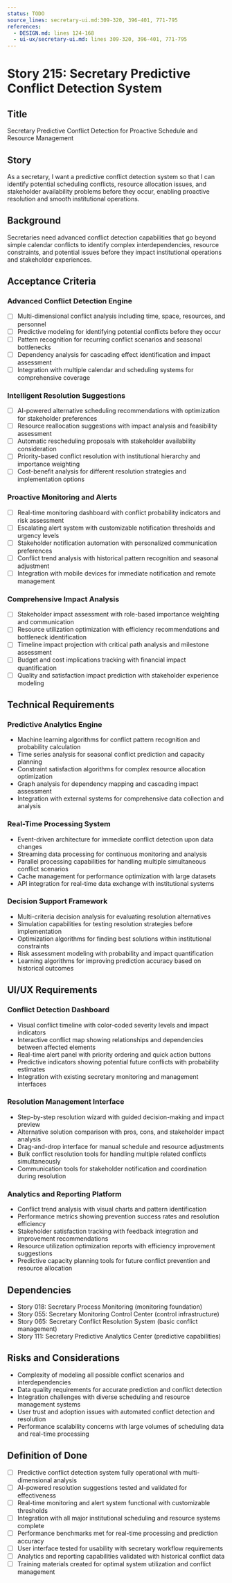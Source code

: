 ```yaml
---
status: TODO
source_lines: secretary-ui.md:309-320, 396-401, 771-795
references:
  - DESIGN.md: lines 124-168
  - ui-ux/secretary-ui.md: lines 309-320, 396-401, 771-795
---
```


# Story 215: Secretary Predictive Conflict Detection System

## Title
Secretary Predictive Conflict Detection for Proactive Schedule and Resource Management

## Story
As a secretary, I want a predictive conflict detection system so that I can identify potential scheduling conflicts, resource allocation issues, and stakeholder availability problems before they occur, enabling proactive resolution and smooth institutional operations.

## Background
Secretaries need advanced conflict detection capabilities that go beyond simple calendar conflicts to identify complex interdependencies, resource constraints, and potential issues before they impact institutional operations and stakeholder experiences.

## Acceptance Criteria

### Advanced Conflict Detection Engine
- [ ] Multi-dimensional conflict analysis including time, space, resources, and personnel
- [ ] Predictive modeling for identifying potential conflicts before they occur
- [ ] Pattern recognition for recurring conflict scenarios and seasonal bottlenecks
- [ ] Dependency analysis for cascading effect identification and impact assessment
- [ ] Integration with multiple calendar and scheduling systems for comprehensive coverage

### Intelligent Resolution Suggestions
- [ ] AI-powered alternative scheduling recommendations with optimization for stakeholder preferences
- [ ] Resource reallocation suggestions with impact analysis and feasibility assessment
- [ ] Automatic rescheduling proposals with stakeholder availability consideration
- [ ] Priority-based conflict resolution with institutional hierarchy and importance weighting
- [ ] Cost-benefit analysis for different resolution strategies and implementation options

### Proactive Monitoring and Alerts
- [ ] Real-time monitoring dashboard with conflict probability indicators and risk assessment
- [ ] Escalating alert system with customizable notification thresholds and urgency levels
- [ ] Stakeholder notification automation with personalized communication preferences
- [ ] Conflict trend analysis with historical pattern recognition and seasonal adjustment
- [ ] Integration with mobile devices for immediate notification and remote management

### Comprehensive Impact Analysis
- [ ] Stakeholder impact assessment with role-based importance weighting and communication
- [ ] Resource utilization optimization with efficiency recommendations and bottleneck identification
- [ ] Timeline impact projection with critical path analysis and milestone assessment
- [ ] Budget and cost implications tracking with financial impact quantification
- [ ] Quality and satisfaction impact prediction with stakeholder experience modeling

## Technical Requirements

### Predictive Analytics Engine
- Machine learning algorithms for conflict pattern recognition and probability calculation
- Time series analysis for seasonal conflict prediction and capacity planning
- Constraint satisfaction algorithms for complex resource allocation optimization
- Graph analysis for dependency mapping and cascading impact assessment
- Integration with external systems for comprehensive data collection and analysis

### Real-Time Processing System
- Event-driven architecture for immediate conflict detection upon data changes
- Streaming data processing for continuous monitoring and analysis
- Parallel processing capabilities for handling multiple simultaneous conflict scenarios
- Cache management for performance optimization with large datasets
- API integration for real-time data exchange with institutional systems

### Decision Support Framework
- Multi-criteria decision analysis for evaluating resolution alternatives
- Simulation capabilities for testing resolution strategies before implementation
- Optimization algorithms for finding best solutions within institutional constraints
- Risk assessment modeling with probability and impact quantification
- Learning algorithms for improving prediction accuracy based on historical outcomes

## UI/UX Requirements

### Conflict Detection Dashboard
- Visual conflict timeline with color-coded severity levels and impact indicators
- Interactive conflict map showing relationships and dependencies between affected elements
- Real-time alert panel with priority ordering and quick action buttons
- Predictive indicators showing potential future conflicts with probability estimates
- Integration with existing secretary monitoring and management interfaces

### Resolution Management Interface
- Step-by-step resolution wizard with guided decision-making and impact preview
- Alternative solution comparison with pros, cons, and stakeholder impact analysis
- Drag-and-drop interface for manual schedule and resource adjustments
- Bulk conflict resolution tools for handling multiple related conflicts simultaneously
- Communication tools for stakeholder notification and coordination during resolution

### Analytics and Reporting Platform
- Conflict trend analysis with visual charts and pattern identification
- Performance metrics showing prevention success rates and resolution efficiency
- Stakeholder satisfaction tracking with feedback integration and improvement recommendations
- Resource utilization optimization reports with efficiency improvement suggestions
- Predictive capacity planning tools for future conflict prevention and resource allocation

## Dependencies
- Story 018: Secretary Process Monitoring (monitoring foundation)
- Story 055: Secretary Monitoring Control Center (control infrastructure)
- Story 065: Secretary Conflict Resolution System (basic conflict management)
- Story 111: Secretary Predictive Analytics Center (predictive capabilities)

## Risks and Considerations
- Complexity of modeling all possible conflict scenarios and interdependencies
- Data quality requirements for accurate prediction and conflict detection
- Integration challenges with diverse scheduling and resource management systems
- User trust and adoption issues with automated conflict detection and resolution
- Performance scalability concerns with large volumes of scheduling data and real-time processing

## Definition of Done
- [ ] Predictive conflict detection system fully operational with multi-dimensional analysis
- [ ] AI-powered resolution suggestions tested and validated for effectiveness
- [ ] Real-time monitoring and alert system functional with customizable thresholds
- [ ] Integration with all major institutional scheduling and resource systems complete
- [ ] Performance benchmarks met for real-time processing and prediction accuracy
- [ ] User interface tested for usability with secretary workflow requirements
- [ ] Analytics and reporting capabilities validated with historical conflict data
- [ ] Training materials created for optimal system utilization and conflict management